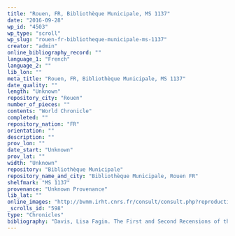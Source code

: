 ```yaml
---
title: "Rouen, FR, Bibliothèque Municipale, MS 1137"
date: "2016-09-28"
wp_id: "4503"
wp_type: "scroll"
wp_slug: "rouen-fr-bibliotheque-municipale-ms-1137"
creator: "admin"
online_bibliography_record: ""
language_1: "French"
language_2: ""
lib_lon: ""
meta_title: "Rouen, FR, Bibliothèque Municipale, MS 1137"
date_quality: ""
length: "Unknown"
repository_city: "Rouen"
number_of_pieces: ""
contents: "World Chronicle"
completed: ""
repository_nation: "FR"
orientation: ""
description: ""
prov_lon: ""
date_start: "Unknown"
prov_lat: ""
width: "Unknown"
repository: "Bibliothèque Municipale"
repository_name_and_city: "Bibliothèque Municipale, Rouen FR"
shelfmark: "MS 1137"
provenance: "Unknown Provenance"
lib_lat: ""
online_images: "http://bvmm.irht.cnrs.fr/consult/consult.php?reproductionId=14968"
_scrolls_id: "598"
type: "Chronicles"
bibliography: "Davis, Lisa Fagin. The First and Second Recensions of the Chronique Anonyme Universelle: Houghton MS Typ 41 and MS Fr 49. Cambridge, MA: Harvard University, 2009."
---
```



